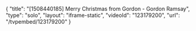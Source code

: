 {
    "title": "[1508440185] Merry Christmas from Gordon - Gordon Ramsay",
    "type": "solo",
    "layout": "iframe-static",
    "videoId": "123179200",
    "url": "\/tvpembed\/123179200"
}